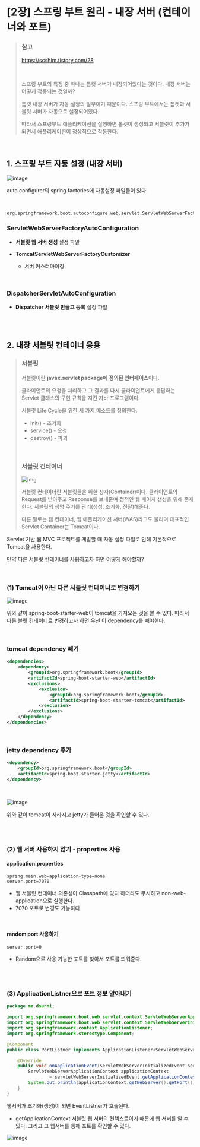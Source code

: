 # [2장] 스프링 부트 원리 - 내장 서버 (컨테이너와 포트)

> ### 참고
>
> https://scshim.tistory.com/28
>
> <br>
>
> 스프링 부트의 특징 중 하나는 톰캣 서버가 내장되어있다는 것이다. 내장 서버는 어떻게 작동되는 것일까?
>
> 톰캣 내장 서버가 자동 설정의 일부이기 때문이다. 스프링 부트에서는 톰캣과 서블릿 서버가 자동으로 설정되어있다.  
>
> 따라서 스프링부트 애플리케이션을 실행하면 톰캣이 생성되고 서블릿이 추가가 되면서 애플리케이션이 정상적으로 작동한다.

<br>

## 1. 스프링 부트 자동 설정 (내장 서버)

![image](https://user-images.githubusercontent.com/65323733/88633820-7876c700-d0f0-11ea-99f8-bbd305a47a5f.png)

auto configurer의 spring.factories에 자동설정 파일들이 있다.

<br>

```
org.springframework.boot.autoconfigure.web.servlet.ServletWebServerFactoryAutoConfiguration,\
```

### ServletWebServerFactoryAutoConfiguration

- **서블릿 웹 서버 생성**  설정 파일

- **TomcatServletWebServerFactoryCustomizer**
  - 서버 커스터마이징

<br>

### DispatcherServletAutoConfiguration

- **Dispatcher 서블릿 만들고 등록** 설정 파일

<br>

<br>

## 2. 내장 서블릿 컨테이너 응용

> ### 서블릿
>
> 서블릿이란 **javax.servlet package에 정의된 인터페이스**이다. 
>
> 클라이언트의 요청을 처리하고 그 결과를 다시 클라이언트에게 응답하는 Servlet 클래스의 구현 규칙을 지킨 자바 프로그램이다.
>
> 서블릿 Life Cycle을 위한 세 가지 메소드를 정의한다.
>
> - init() - 초기화
> - service() - 요청
> - destroy() - 파괴
>
> <br>
>
> ### 서블릿 컨테이너
>
> ![img](https://blog.kakaocdn.net/dn/bIbHjW/btqBgDWKaqA/4zCCPVnyCVFgGBPLLZHak1/img.jpg)
>
> 서블릿 컨테이너란 서블릿들을 위한 상자(Container)이다. 클라이언트의 Request를 받아주고 Response를 보내준며 정적인 웹 페이지 생성을 위해 존재한다. 서블릿의 생명 주기를 관리(생성, 초기화, 전달)해준다. 
>
> 다른 말로는 웹 컨테이너, 웹 애플리케이션 서버(WAS)라고도 불리며 대표적인 Servlet Container는 Tomcat이다.

Servlet 기반 웹 MVC 프로젝트를 개발할 때 자동 설정 파일로 인해 기본적으로 Tomcat을 사용한다. 

만약 다른 서블릿 컨테이너를 사용하고자 하면 어떻게 해야할까?

<br>

### (1) Tomcat이 아닌 다른 서블릿 컨테이너로 변경하기

![image](https://user-images.githubusercontent.com/65323733/88635924-3d29c780-d0f3-11ea-92b8-8be880bc5ae7.png)

위와 같이 spring-boot-starter-web이 tomcat을 가져오는 것을 볼 수 있다. 따라서 다른 블릿 컨테이너로 변경하고자 하면 우선 이 dependency를 빼야한다.

<br>

### tomcat dependency 빼기

```xml
<dependencies>
    <dependency>
        <groupId>org.springframework.boot</groupId>
        <artifactId>spring-boot-starter-web</artifactId>
        <exclusions>
            <exclusion>
                <groupId>org.springframework.boot</groupId>
                <artifactId>spring-boot-starter-tomcat</artifactId>
            </exclusion>
        </exclusions>
    </dependency>
</dependencies>
```

<br>

### jetty dependency 추가

```xml
<dependency>
    <groupId>org.springframework.boot</groupId>
    <artifactId>spring-boot-starter-jetty</artifactId>
</dependency>
```

<br>

![image](https://user-images.githubusercontent.com/65323733/88636594-191ab600-d0f4-11ea-939f-15c563ba74e3.png)

위와 같이 tomcat이 사라지고 jetty가 들어온 것을 확인할 수 있다.

<br>

<br>

### (2) 웹 서버 사용하지 않기 - properties 사용

#### application.properties

```
spring.main.web-application-type=none
server.port=7070
```

- 웹 서블릿 컨테이너 의존성이 Classpath에 있다 하더라도 무시하고 non-web-application으로 실행한다.
- 7070 포트로 변경도 가능하다

<br>

#### random port 사용하기

```
server.port=0
```

- Random으로 사용 가능한 포트를 찾아서 포트를 띄워준다.

<br>

<br>

### (3) ApplicationListner으로 포트 정보 알아내기

```java
package me.dsunni;

import org.springframework.boot.web.servlet.context.ServletWebServerApplicationContext;
import org.springframework.boot.web.servlet.context.ServletWebServerInitializedEvent;
import org.springframework.context.ApplicationListener;
import org.springframework.stereotype.Component;

@Component
public class PortListner implements ApplicationListener<ServletWebServerInitializedEvent> {

    @Override
    public void onApplicationEvent(ServletWebServerInitializedEvent servletWebServerInitializedEvent) {
        ServletWebServerApplicationContext applicationContext
                = servletWebServerInitializedEvent.getApplicationContext();
        System.out.println(applicationContext.getWebServer().getPort());
    }
}
```

웹서버가 초기화(생성)이 되면 EventListner가 호출된다.

- getApplicationContext 서블릿 웹 서버의 컨텍스트이기 때문에 웹 서버를 알 수 있다. 그리고 그 웹서버를 통해 포트를 확인할 수 있다.

![image](https://user-images.githubusercontent.com/65323733/88638491-89c2d200-d0f6-11ea-9e85-eed21d1468d3.png)

